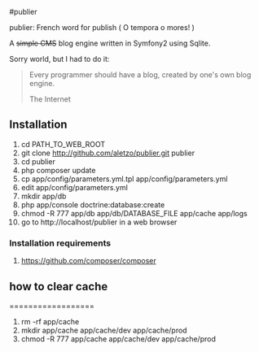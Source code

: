 #publier

publier: French word for publish ( O tempora o mores! )

A ~~simple CMS~~ blog engine written in Symfony2 using Sqlite.

Sorry world, but I had to do it:

> Every programmer should have a blog, created by one's own blog engine.
>
> The Internet



## Installation

 1. cd PATH_TO_WEB_ROOT
 2. git clone http://github.com/aletzo/publier.git publier
 3. cd publier
 4. php composer update
 5. cp app/config/parameters.yml.tpl app/config/parameters.yml
 6. edit app/config/parameters.yml
 7. mkdir app/db
 8. php app/console doctrine:database:create
 9. chmod -R 777 app/db app/db/DATABASE_FILE app/cache app/logs
10. go to http://localhost/publier in a web browser

### Installation requirements

1. https://github.com/composer/composer


## how to clear cache
==================

1. rm -rf app/cache
2. mkdir app/cache app/cache/dev app/cache/prod
3. chmod -R 777 app/cache app/cache/dev app/cache/prod

